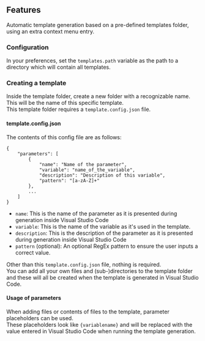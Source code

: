 ## Features

Automatic template generation based on a pre-defined templates folder, using an extra context menu entry.

### Configuration

In your preferences, set the `templates.path` variable as the path to a directory which will contain all templates.

### Creating a template

Inside the template folder, create a new folder with a recognizable name. This will be the name of this specific template.  
This template folder requires a `template.config.json` file.  

#### template.config.json

The contents of this config file are as follows:
```
{
	"parameters": [
		{
			"name": "Name of the parameter",
			"variable": "name_of_the_variable",
			"description": "Description of this variable",
			"pattern": "[a-zA-Z]+"
		},
		...
	]
}
```

* `name`: This is the name of the parameter as it is presented during generation inside Visual Studio Code
* `variable`: This is the name of the variable as it's used in the template.
* `description`: This is the description of the parameter as it is presented during generation inside Visual Studio Code
* `pattern` (optional): An optional RegEx pattern to ensure the user inputs a correct value.

Other than this `template.config.json` file, nothing is required.  
You can add all your own files and (sub-)directories to the template folder and these will all be created when the template is generated in Visual Studio Code.  

#### Usage of parameters
When adding files or contents of files to the template, parameter placeholders can be used.  
These placeholders look like `{variablename}` and will be replaced with the value entered in Visual Studio Code when running the template generation.